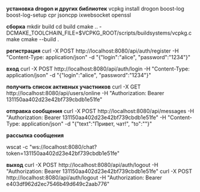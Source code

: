 **установка drogon и других библиотек**
vcpkg install drogon boost-log boost-log-setup cpr jsoncpp ixwebsocket openssl


**сборка**
mkdir build
cd build
cmake .. -DCMAKE_TOOLCHAIN_FILE=$VCPKG_ROOT/scripts/buildsystems/vcpkg.cmake
cmake --build .

**регистрация**
curl -X POST http://localhost:8080/api/auth/register -H "Content-Type: application/json" -d "{\"login\":\"alice\", \"password\":\"1234\"}"

**вход**
curl -X POST http://localhost:8080/api/auth/login -H "Content-Type: application/json" -d "{\"login\":\"alice\", \"password\":\"1234\"}"

**получить список активных участников**
curl -X GET http://localhost:8080/api/users/online -H "Authorization: Bearer 131150aa402d23e42bf739cbdb1e51fe"

**отправка сообщения**
curl -X POST http://localhost:8080/api/messages -H "Authorization: Bearer 131150aa402d23e42bf739cbdb1e51fe" -H "Content-Type: application/json" -d "{\"text\":\"Привет, чат!\", \"to\":\"\"}"

**рассылка сообщения**

wscat -c "ws://localhost:8080/chat?token=131150aa402d23e42bf739cbdb1e51fe"

**выход**
curl -X POST http://localhost:8080/api/auth/logout -H "Authorization: Bearer 131150aa402d23e42bf739cbdb1e51fe"
curl -X POST http://localhost:8080/api/auth/logout -H "Authorization: Bearer e403df962d2ec7546b49d649c2aab776"